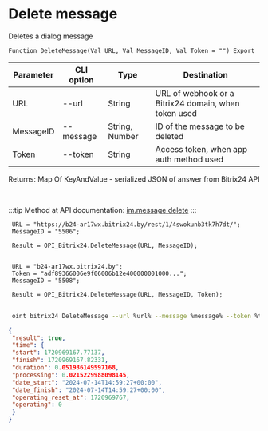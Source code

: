 ﻿---
sidebar_position: 4
---

# Delete message
 Deletes a dialog message



`Function DeleteMessage(Val URL, Val MessageID, Val Token = "") Export`

 | Parameter | CLI option | Type | Destination |
 |-|-|-|-|
 | URL | --url | String | URL of webhook or a Bitrix24 domain, when token used |
 | MessageID | --message | String, Number | ID of the message to be deleted |
 | Token | --token | String | Access token, when app auth method used |

 
 Returns: Map Of KeyAndValue - serialized JSON of answer from Bitrix24 API

<br/>

:::tip
Method at API documentation: [im.message.delete](https://dev.1c-bitrix.ru/learning/course/?COURSE_ID=93&LESSON_ID=12119)
:::
<br/>


```bsl title="Code example"
 URL = "https://b24-ar17wx.bitrix24.by/rest/1/4swokunb3tk7h7dt/";
 MessageID = "5506";
 
 Result = OPI_Bitrix24.DeleteMessage(URL, MessageID);
 
 
 URL = "b24-ar17wx.bitrix24.by";
 Token = "adf89366006e9f06006b12e400000001000...";
 MessageID = "5508";
 
 Result = OPI_Bitrix24.DeleteMessage(URL, MessageID, Token);
```
	


```sh title="CLI command example"
 
 oint bitrix24 DeleteMessage --url %url% --message %message% --token %token%

```

```json title="Result"
{
 "result": true,
 "time": {
 "start": 1720969167.77137,
 "finish": 1720969167.82331,
 "duration": 0.051936149597168,
 "processing": 0.0215229988098145,
 "date_start": "2024-07-14T14:59:27+00:00",
 "date_finish": "2024-07-14T14:59:27+00:00",
 "operating_reset_at": 1720969767,
 "operating": 0
 }
}
```
